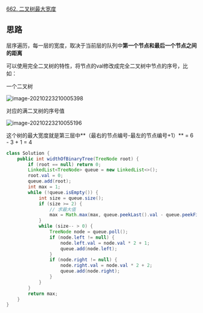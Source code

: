 [662. 二叉树最大宽度](https://leetcode-cn.com/problems/maximum-width-of-binary-tree/)

## 思路

层序遍历，每一层的宽度，取决于当前层的队列中**第一个节点和最后一个节点之间的距离**

可以使用完全二叉树的特性，将节点的val修改成完全二叉树中节点的序号，比如：

一个二叉树

![image-20210223210005398](http://img.fosuchao.com/image-20210223210005398.png)

对应的满二叉树的序号值

![image-20210223210055196](http://img.fosuchao.com/image-20210223210055196.png)

这个树的最大宽度就是第三层中**（最右的节点编号-最左的节点编号+1）** = 6 - 3 + 1 = 4

```java
class Solution {
    public int widthOfBinaryTree(TreeNode root) {
        if (root == null) return 0;
        LinkedList<TreeNode> queue = new LinkedList<>();
        root.val = 0;
        queue.add(root);
        int max = 1;
        while (!queue.isEmpty()) {
            int size = queue.size();
            if (size >= 2) {
                // 求最大值
                max = Math.max(max, queue.peekLast().val - queue.peekFirst().val + 1);
            }
            while (size-- > 0) {
                TreeNode node = queue.poll();
                if (node.left != null) {
                    node.left.val = node.val * 2 + 1;
                    queue.add(node.left);
                }
                if (node.right != null) {
                    node.right.val = node.val * 2 + 2;
                    queue.add(node.right);
                }
            }
        }
        return max;
    }
}
```


